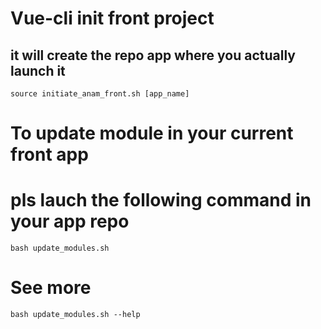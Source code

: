 # Vue-cli init front project
## it will create the repo app where you actually launch it
	source initiate_anam_front.sh [app_name]

# To update module in your current front app
# pls lauch the following command in your app repo
	bash update_modules.sh

# See more
	bash update_modules.sh --help
